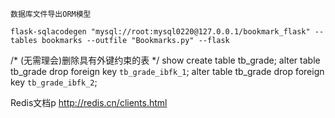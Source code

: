 `数据库文件导出ORM模型`
```shell
flask-sqlacodegen "mysql://root:mysql0220@127.0.0.1/bookmark_flask" --tables bookmarks --outfile "Bookmarks.py" --flask

```


/* (无需理会)删除具有外键约束的表 */
show create table tb_grade;
alter table tb_grade drop foreign key `tb_grade_ibfk_1`;
alter table tb_grade drop foreign key `tb_grade_ibfk_2`;


Redis文档p
http://redis.cn/clients.html